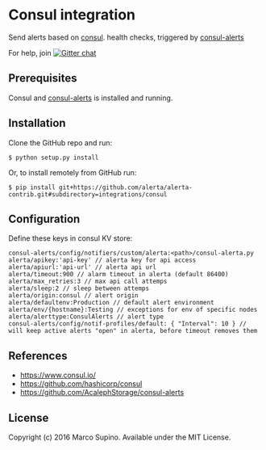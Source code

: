 Consul integration
==================

Send alerts based on [consul](https://www.consul.io/). health checks,
triggered by [consul-alerts](https://github.com/AcalephStorage/consul-alerts)

For help, join [![Gitter chat](https://badges.gitter.im/alerta/chat.png)](https://gitter.im/alerta/chat)

Prerequisites
-------------

Consul and [consul-alerts](https://github.com/AcalephStorage/consul-alerts)
is installed and running.

Installation
------------

Clone the GitHub repo and run:

    $ python setup.py install

Or, to install remotely from GitHub run:

    $ pip install git+https://github.com/alerta/alerta-contrib.git#subdirectory=integrations/consul


Configuration
-------------

Define these keys in consul KV store:

    consul-alerts/config/notifiers/custom/alerta:<path>/consul-alerta.py
    alerta/apikey:'api-key' // alerta key for api access
    alerta/apiurl:'api-url' // alerta api url
    alerta/timeout:900 // alarm timeout in alerta (default 86400)
    alerta/max_retries:3 // max api call attemps
    alerta/sleep:2 // sleep between attemps
    alerta/origin:consul // alert origin
    alerta/defaultenv:Production // default alert environment
    alerta/env/{hostname}:Testing // exceptions for env of specific nodes
    alerta/alerttype:ConsulAlerts // alert type
    consul-alerts/config/notif-profiles/default: { "Interval": 10 } // will keep active alerts "open" in alerta, before timeout removes them

References
----------

  * https://www.consul.io/
  * https://github.com/hashicorp/consul
  * https://github.com/AcalephStorage/consul-alerts

License
-------

Copyright (c) 2016 Marco Supino. Available under the MIT License.
